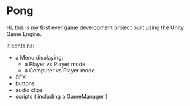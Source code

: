 # Pong

Hi, this is my first ever game development project built using the Unity Game Engine.

It contains:
- a Menu displaying:
    - a Player vs Player mode
    - a Computer vs Player mode
- SFX
- buttons
- audio clips
- scripts ( including a GameManager )
